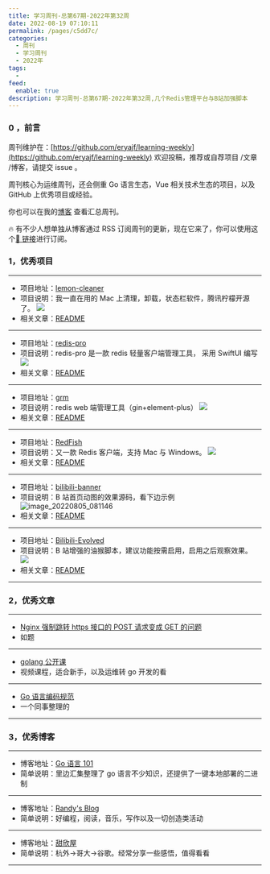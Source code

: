 ```yaml
---
title: 学习周刊-总第67期-2022年第32周
date: 2022-08-19 07:10:11
permalink: /pages/c5dd7c/
categories:
  - 周刊
  - 学习周刊
  - 2022年
tags:
  -
feed:
  enable: true
description: 学习周刊-总第67期-2022年第32周,几个Redis管理平台与B站加强脚本
---
```


### 0 ，前言

周刊维护在：[https://github.com/eryajf/learning-weekly](https://github.com/eryajf/learning-weekly) 欢迎投稿，推荐或自荐项目 /文章 /博客，请提交 issue 。

周刊核心为运维周刊，还会侧重 Go 语言生态，Vue 相关技术生态的项目，以及 GitHub 上优秀项目或经验。

你也可以在我的[博客](http://fsvip.gitee.io/hexo-theme-fluid//learning-weekly/) 查看汇总周刊。

🔥 有不少人想单独从博客通过 RSS 订阅周刊的更新，现在它来了，你可以使用这个[🔗 链接](http://fsvip.gitee.io/hexo-theme-fluid//learning-weekly.xml)进行订阅。

### 1，优秀项目

---

- 项目地址：[lemon-cleaner](https://github.com/Tencent/lemon-cleaner)
- 项目说明：我一直在用的 Mac 上清理，卸载，状态栏软件，腾讯柠檬开源了。
  ![](http://t.eryajf.net/imgs/2022/07/4654caa62645b137.png)
- 相关文章：[README](https://github.com/Tencent/lemon-cleaner#readme)

---

- 项目地址：[redis-pro](https://github.com/cmushroom/redis-pro)
- 项目说明：redis-pro 是一款 redis 轻量客户端管理工具， 采用 SwiftUI 编写
  ![](http://t.eryajf.net/imgs/2022/07/1a66fe2c0d74ab57.png)
- 相关文章：[README](https://github.com/cmushroom/redis-pro/blob/main/README.zh_CN.md)

---

- 项目地址：[grm](https://github.com/gphper/grm)
- 项目说明：redis web 端管理工具（gin+element-plus）
  ![](http://t.eryajf.net/imgs/2022/08/45a0d734212e64ed.png)
- 相关文章：[README](https://github.com/gphper/grm#readme)

---

- 项目地址：[RedFish](https://github.com/Kuari/RedFish)
- 项目说明：又一款 Redis 客户端，支持 Mac 与 Windows。
  ![](http://t.eryajf.net/imgs/2022/08/a7b3b23c15e9b12c.png)
- 相关文章：[README](https://github.com/Kuari/RedFish/blob/main/README.zh-CN.md)

---

- 项目地址：[bilibili-banner](https://github.com/Cloudtq/bilibili-banner)
- 项目说明：B 站首页动图的效果源码，看下边示例
  ![image_20220805_081146](https://cdn.jsdelivr.net/gh/eryajf/tu/img/image_20220805_081146.gif)
- 相关文章：[README](https://github.com/Cloudtq/bilibili-banner#readme)

---

- 项目地址：[Bilibili-Evolved](https://github.com/the1812/Bilibili-Evolved)
- 项目说明：B 站增强的油猴脚本，建议功能按需启用，启用之后观察效果。
  ![](http://t.eryajf.net/imgs/2022/08/1da27310373f40ca.jpg)
- 相关文章：[README](https://github.com/the1812/Bilibili-Evolved#readme)

---

### 2，优秀文章

---

- [Nginx 强制跳转 https 接口的 POST 请求变成 GET 的问题](https://blog.imdst.com/nginxqiang-zhi-tiao-zhuan-https-jie-kou-de-postqing-qiu-bian-cheng-get/)
- 如题

---

- [golang 公开课](https://www.jtthink.com/course/148)
- 视频课程，适合新手，以及运维转 go 开发的看

---

- [Go 语言编码规范](https://raoyi.net/2020/03/15/golang-style.html)
- 一个同事整理的

---

### 3，优秀博客

---

- 博客地址：[Go 语言 101](https://gfw.go101.org/)
- 简单说明：里边汇集整理了 go 语言不少知识，还提供了一键本地部署的二进制

---

- 博客地址：[Randy's Blog](https://lutaonan.com/)
- 简单说明：好编程，阅读，音乐，写作以及一切创造类活动

---

- 博客地址：[甜欣屋](https://tcxx.info/)
- 简单说明：杭外->哥大->谷歌。经常分享一些感悟，值得看看

---
